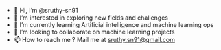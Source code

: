 - 👋 Hi, I’m @sruthy-sn91
- 👀 I’m interested in exploring new fields and challenges
- 🌱 I’m currently learning Artificial intelligence and machine learning ops
- 💞️ I’m looking to collaborate on machine learning projects
- 📫 How to reach me ? Mail me at sruthy.sn91@gmail.com

<!---
sruthy-sn91/sruthy-sn91 is a ✨ special ✨ repository because its `README.md` (this file) appears on your GitHub profile.
You can click the Preview link to take a look at your changes.
--->
